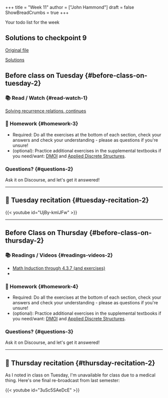+++
title = "Week 11"
author = ["John Hammond"]
draft = false
ShowBreadCrumbs = true
+++

Your todo list for the week
<!--more-->

## Solutions to checkpoint 9 

[Original file](https://nextcloud.math.wichita.edu/index.php/s/7T7zdi43zR8CENs)

[Solutions](https://nextcloud.math.wichita.edu/index.php/s/AoTP3TCzYpGyBA5)

## Before class on Tuesday {#before-class-on-tuesday-2}


### 📚 Read / Watch {#read-watch-1}
[Solving
recurrence relations, continues](https://www.math.wichita.edu/discrete-book/section-solvingrecurrences.html)




### 📝 Homework {#homework-3}

-   Required: Do all the exercises at the bottom of each section, check
    your answers and check your understanding - please as questions if
    you're unsure!
-   (optional): Practice additional exercises in the supplemental
    textbooks if you need/want:
    [DMOI](http://discrete.openmathbooks.org/dmoi3/) and
    [Applied
    Discrete Structures](http://faculty.uml.edu/klevasseur/ads/index-ads.html).


### Questions? {#questions-2}

Ask it on Discourse, and let's get it answered!

---


## 🎥 Tuesday recitation {#tuesday-recitation-2}

{{< youtube id="UjBy-kmlJFw" >}}

---


## Before Class on Thursday {#before-class-on-thursday-2}


### 📚 Readings / Videos {#readings-videos-2}
-   [Math
    Induction through 4.3.7 (and exercises)](https://www.math.wichita.edu/discrete-book/sec_logic_induction.html)
-

### 📝 Homework {#homework-4}

-   Required: Do all the exercises at the bottom of each section, check
    your answers and check your understanding - please as questions if
    you're unsure!
-   (optional): Practice additional exercises in the supplemental
    textbooks if you need/want:
    [DMOI](http://discrete.openmathbooks.org/dmoi3/) and
    [Applied
    Discrete Structures](http://faculty.uml.edu/klevasseur/ads/index-ads.html).


### Questions? {#questions-3}

Ask it on Discourse, and let's get it answered!

---


## 🎥 Thursday recitation {#thursday-recitation-2}

As I noted in class on Tuesday, I'm unavailable for class due to a medical thing. Here's one final re-broadcast from last semester:

{{< youtube id="3uSc5SAeDcE" >}}
